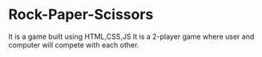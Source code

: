 # Rock-Paper-Scissors
It is a game built using HTML,CSS,JS
It is a 2-player game where user and computer will compete with each other.
